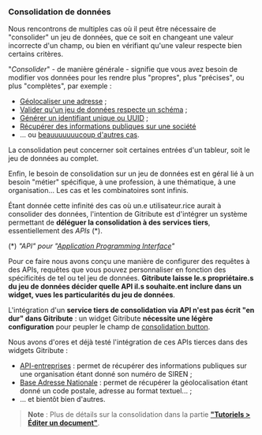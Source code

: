### Consolidation de données

Nous rencontrons de multiples cas où il peut être nécessaire de "consolider" un jeu de données, que ce soit en changeant une valeur incorrecte d'un champ, ou bien en vérifiant qu'une valeur respecte bien certains critères.

"_Consolider_" - de manière générale - signifie que vous avez besoin de modifier vos données pour les rendre plus "propres", plus "précises", ou plus "complètes", par exemple :

- [Géolocaliser une adresse](https://adresse.data.gouv.fr/csv) ; 
- [Valider qu'un jeu de données respecte un schéma](https://validata.fr/) ; 
- [Générer un identifiant unique ou UUID](https://heidi.etalab.studio) ;
- [Récupérer des informations publiques sur une société](https://api.gouv.fr/les-api/api-entreprise)
- ... ou [beauuuuuuucoup d'autres cas](https://api.gouv.fr/).

La consolidation peut concerner soit certaines entrées d'un tableur, soit le jeu de données au complet.

Enfin, le besoin de consolidation sur un jeu de données est en géral lié à un besoin "métier" spécifique, à une profession, à une thématique, à une organisation... Les cas et les combinatoires sont infinis.

Étant donnée cette infinité des cas où un.e utilisateur.rice aurait à consolider des données, l'intention de Gitribute est d'intégrer un système permettant de **déléguer la consolidation à des services tiers**, essentiellement des _APIs_ (*).

(*) _"API" pour "[Application Programming Interface](https://en.wikipedia.org/wiki/API)"_

Pour ce faire nous avons conçu une manière de configurer des requêtes à des APIs, requêtes que vous pouvez personnaliser en fonction des spécificités de tel ou tel jeu de données. **Gitribute laisse le.s propriétaire.s du jeu de données décider quelle API il.s souhaite.ent inclure dans un widget, vues les particularités du jeu de données**.

L'intégration d'un **service tiers de consolidation via API n'est pas écrit "en dur" dans Gitribute** : un widget Gitribute **nécessite une légère configuration** pour peupler le champ de [consolidation button](/tutorial-edition).

Nous avons d'ores et déjà testé l'intégration de ces APIs tierces dans des widgets Gitribute :

- [API-entreprises](https://api.gouv.fr/les-api/api-entreprise) : permet de récupérer des informations publiques sur une organisation étant donné son numéro de SIREN ;
- [Base Adresse Nationale](https://adresse.data.gouv.fr/api-doc/adresse) : permet de récupérer la géolocalisation étant donné un code postale, adresse au format textuel... ;
- ... et bientôt bien d'autres.

> **Note** : Plus de détails sur la consolidation dans la partie **["Tutoriels > Éditer un document"](/tutorial-edition)**.

